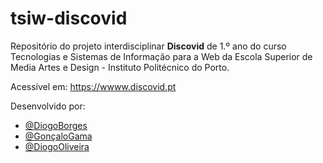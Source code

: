 # tsiw-discovid

Repositório do projeto interdisciplinar **Discovid** de 1.º ano do curso Tecnologias e Sistemas de Informação para a Web da Escola Superior de Media Artes e Design - Instituto Politécnico do Porto.

Acessível em: https://wwww.discovid.pt

Desenvolvido por:

- [@DiogoBorges](https://github.com/Darwin1337)
- [@GonçaloGama](https://github.com/Gama10Tech)
- [@DiogoOliveira](https://github.com/Diogoliveira119)
